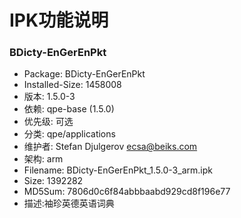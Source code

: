 # IPK功能说明
### BDicty-EnGerEnPkt
  + Package: BDicty-EnGerEnPkt
  + Installed-Size: 1458008
  + 版本: 1.5.0-3
  + 依赖: qpe-base (1.5.0)
  + 优先级: 可选
  + 分类: qpe/applications
  + 维护者: Stefan Djulgerov <ecsa@beiks.com>
  + 架构: arm
  + Filename: BDicty-EnGerEnPkt_1.5.0-3_arm.ipk
  + Size: 1392282
  + MD5Sum: 7806d0c6f84abbbaabd929cd8f196e77
  + 描述:袖珍英德英语词典
